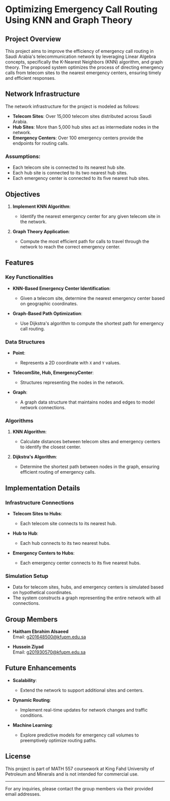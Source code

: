 # Optimizing Emergency Call Routing Using KNN and Graph Theory

## Project Overview

This project aims to improve the efficiency of emergency call routing in Saudi Arabia's telecommunication network by leveraging Linear Algebra concepts, specifically the K-Nearest Neighbors (KNN) algorithm, and graph theory. The proposed system optimizes the process of directing emergency calls from telecom sites to the nearest emergency centers, ensuring timely and efficient responses.

## Network Infrastructure

The network infrastructure for the project is modeled as follows:

- **Telecom Sites**: Over 15,000 telecom sites distributed across Saudi Arabia.
- **Hub Sites**: More than 5,000 hub sites act as intermediate nodes in the network.
- **Emergency Centers**: Over 100 emergency centers provide the endpoints for routing calls.

### Assumptions:

- Each telecom site is connected to its nearest hub site.
- Each hub site is connected to its two nearest hub sites.
- Each emergency center is connected to its five nearest hub sites.

## Objectives

1. **Implement KNN Algorithm**:

   - Identify the nearest emergency center for any given telecom site in the network.

2. **Graph Theory Application**:

   - Compute the most efficient path for calls to travel through the network to reach the correct emergency center.

## Features

### Key Functionalities

- **KNN-Based Emergency Center Identification**:

  - Given a telecom site, determine the nearest emergency center based on geographic coordinates.

- **Graph-Based Path Optimization**:

  - Use Dijkstra's algorithm to compute the shortest path for emergency call routing.

### Data Structures

- **Point**:

  - Represents a 2D coordinate with `X` and `Y` values.

- **TelecomSite, Hub, EmergencyCenter**:

  - Structures representing the nodes in the network.

- **Graph**:

  - A graph data structure that maintains nodes and edges to model network connections.

### Algorithms

1. **KNN Algorithm**:

   - Calculate distances between telecom sites and emergency centers to identify the closest center.

2. **Dijkstra's Algorithm**:

   - Determine the shortest path between nodes in the graph, ensuring efficient routing of emergency calls.

## Implementation Details

### Infrastructure Connections

- **Telecom Sites to Hubs**:

  - Each telecom site connects to its nearest hub.

- **Hub to Hub**:

  - Each hub connects to its two nearest hubs.

- **Emergency Centers to Hubs**:

  - Each emergency center connects to its five nearest hubs.

### Simulation Setup

- Data for telecom sites, hubs, and emergency centers is simulated based on hypothetical coordinates.
- The system constructs a graph representing the entire network with all connections.

## Group Members

- **Haitham Ebrahim Alsaeed**\
  Email: [g201648500@kfupm.edu.sa](mailto\:g201648500@kfupm.edu.sa)

- **Hussein Ziyad**\
  Email: [g201930570@kfupm.edu.sa](mailto\:g201930570@kfupm.edu.sa)

## Future Enhancements

- **Scalability**:

  - Extend the network to support additional sites and centers.

- **Dynamic Routing**:

  - Implement real-time updates for network changes and traffic conditions.

- **Machine Learning**:

  - Explore predictive models for emergency call volumes to preemptively optimize routing paths.

## License

This project is part of MATH 557 coursework at King Fahd University of Petroleum and Minerals and is not intended for commercial use.

---

For any inquiries, please contact the group members via their provided email addresses.

